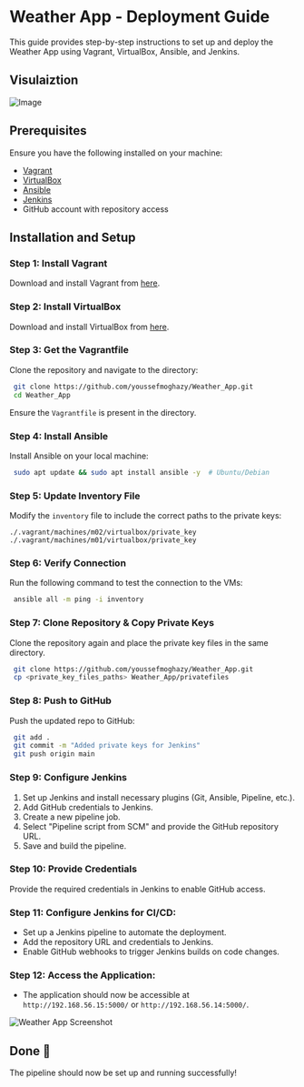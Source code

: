 # Weather App - Deployment Guide

This guide provides step-by-step instructions to set up and deploy the Weather App using Vagrant, VirtualBox, Ansible, and Jenkins.
## Visulaiztion 
![Image](https://github.com/user-attachments/assets/2fa87466-645d-4056-84d4-31c65b34fbb7)

## Prerequisites

Ensure you have the following installed on your machine:
- [Vagrant](https://www.vagrantup.com/downloads)
- [VirtualBox](https://www.virtualbox.org/wiki/Downloads)
- [Ansible](https://docs.ansible.com/ansible/latest/installation_guide/intro_installation.html)
- [Jenkins](https://www.jenkins.io/download/)
- GitHub account with repository access

## Installation and Setup

### Step 1: Install Vagrant
Download and install Vagrant from [here](https://www.vagrantup.com/downloads).

### Step 2: Install VirtualBox
Download and install VirtualBox from [here](https://www.virtualbox.org/wiki/Downloads).

### Step 3: Get the Vagrantfile
Clone the repository and navigate to the directory:
```sh
 git clone https://github.com/youssefmoghazy/Weather_App.git
 cd Weather_App
```
Ensure the `Vagrantfile` is present in the directory.

### Step 4: Install Ansible
Install Ansible on your local machine:
```sh
 sudo apt update && sudo apt install ansible -y  # Ubuntu/Debian
```

### Step 5: Update Inventory File
Modify the `inventory` file to include the correct paths to the private keys:
```plaintext
./.vagrant/machines/m02/virtualbox/private_key
./.vagrant/machines/m01/virtualbox/private_key
```

### Step 6: Verify Connection
Run the following command to test the connection to the VMs:
```sh
 ansible all -m ping -i inventory
```

### Step 7: Clone Repository & Copy Private Keys
Clone the repository again and place the private key files in the same directory.
```sh
 git clone https://github.com/youssefmoghazy/Weather_App.git
 cp <private_key_files_paths> Weather_App/privatefiles
```

### Step 8: Push to GitHub
Push the updated repo to GitHub:
```sh
 git add .
 git commit -m "Added private keys for Jenkins"
 git push origin main
```

### Step 9: Configure Jenkins
1. Set up Jenkins and install necessary plugins (Git, Ansible, Pipeline, etc.).
2. Add GitHub credentials to Jenkins.
3. Create a new pipeline job.
4. Select "Pipeline script from SCM" and provide the GitHub repository URL.
5. Save and build the pipeline.

### Step 10: Provide Credentials
Provide the required credentials in Jenkins to enable GitHub access.

### Step 11: Configure Jenkins for CI/CD:
   - Set up a Jenkins pipeline to automate the deployment.
   - Add the repository URL and credentials to Jenkins.
   - Enable GitHub webhooks to trigger Jenkins builds on code changes.

### Step 12: Access the Application:
   - The application should now be accessible at `http://192.168.56.15:5000/` or `http://192.168.56.14:5000/`.

![Weather App Screenshot](https://github.com/user-attachments/assets/ef75a7b7-78e5-446f-be78-e9cfa1cd5509)


## Done 🎉
The pipeline should now be set up and running successfully!


